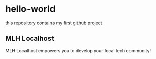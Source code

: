 # hello-world
this repository contains my first github project

## MLH Localhost
MLH Localhost empowers you to develop your local tech community!
